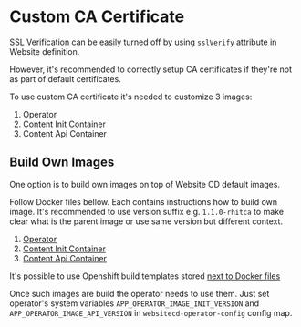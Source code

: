 # Custom CA Certificate

SSL Verification can be easily turned off by using `sslVerify` attribute in Website definition.

However, it's recommended to correctly setup CA certificates if they're not as part of default certificates.

To use custom CA certificate it's needed to customize 3 images:

1. Operator
2. Content Init Container
3. Content Api Container

## Build Own Images

One option is to build own images on top of Website CD default images.

Follow Docker files bellow. Each contains instructions how to build own image.
It's recommended to use version suffix e.g. `1.1.0-rhitca` to make clear what is the parent image or use same
version but different context.

1. [Operator](https://github.com/websitecd/operator/tree/main/manifests/customca/Dockerfile.operator)
2. [Content Init Container](https://github.com/websitecd/operator/tree/main/manifests/customca/Dockerfile.gitinit)
3. [Content Api Container](https://github.com/websitecd/content-git/blob/main/api/src/main/docker/Dockerfile.multistage)

It's possible to use Openshift build templates stored [next to Docker files](https://github.com/websitecd/operator/tree/main/manifests/customca)

Once such images are build the operator needs to use them.
Just set operator's system variables `APP_OPERATOR_IMAGE_INIT_VERSION` and `APP_OPERATOR_IMAGE_API_VERSION` in `websitecd-operator-config` config map.
